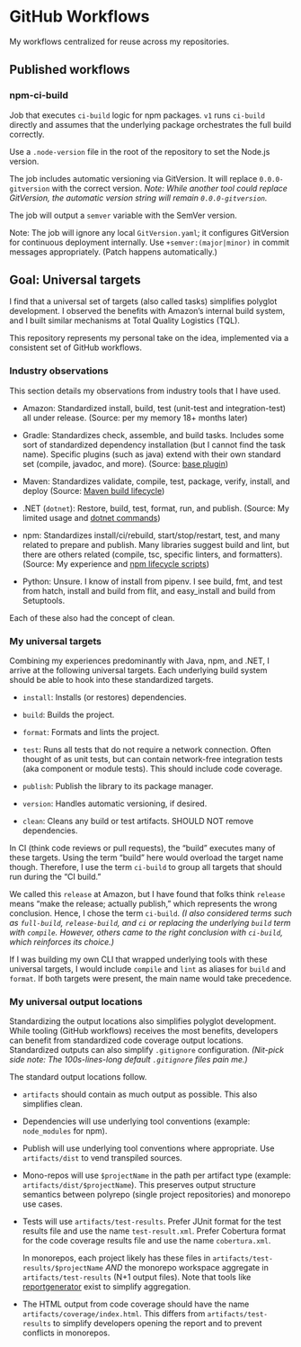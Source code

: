 # GitHub Workflows

My workflows centralized for reuse across my repositories.

## Published workflows

### npm-ci-build

Job that executes `ci-build` logic for npm packages.
`v1` runs `ci-build` directly and assumes that the underlying package orchestrates the full build correctly.

Use a `.node-version` file in the root of the repository to set the Node.js version.

The job includes automatic versioning via GitVersion.
It will replace `0.0.0-gitversion` with the correct version.
_Note: While another tool could replace GitVersion, the automatic version string will remain `0.0.0-gitversion`._

The job will output a `semver` variable with the SemVer version.

Note: The job will ignore any local `GitVersion.yaml`; it configures GitVersion for continuous deployment internally.
Use `+semver:(major|minor)` in commit messages appropriately.
(Patch happens automatically.)

## Goal: Universal targets

I find that a universal set of targets (also called tasks) simplifies polyglot development.
I observed the benefits with Amazon’s internal build system, and I built similar mechanisms at Total Quality Logistics (TQL).

This repository represents my personal take on the idea, implemented via a consistent set of GitHub workflows.

### Industry observations

This section details my observations from industry tools that I have used.

- Amazon: Standardized install, build, test (unit-test and integration-test) all under release.
  (Source: per my memory 18+ months later)

- Gradle: Standardizes check, assemble, and build tasks.
  Includes some sort of standardized dependency installation (but I cannot find the task name).
  Specific plugins (such as java) extend with their own standard set (compile, javadoc, and more).
  (Source: [base plugin](https://docs.gradle.org/current/userguide/base_plugin.html))

- Maven: Standardizes validate, compile, test, package, verify, install, and deploy
  (Source: [Maven build lifecycle](https://maven.apache.org/guides/introduction/introduction-to-the-lifecycle.html))

- .NET (`dotnet`): Restore, build, test, format, run, and publish.
  (Source: My limited usage and [dotnet commands](https://learn.microsoft.com/en-us/dotnet/core/tools/dotnet))

- npm: Standardizes install/ci/rebuild, start/stop/restart, test, and many related to prepare and publish.
  Many libraries suggest build and lint, but there are others related (compile, tsc, specific linters, and formatters).
  (Source: My experience and [npm lifecycle scripts](https://docs.npmjs.com/cli/v10/using-npm/scripts))

- Python: Unsure.
  I know of install from pipenv.
  I see build, fmt, and test from hatch, install and build from flit, and easy_install and build from Setuptools.

Each of these also had the concept of clean.

### My universal targets

Combining my experiences predominantly with Java, npm, and .NET, I arrive at the following universal targets.
Each underlying build system should be able to hook into these standardized targets.

- `install`: Installs (or restores) dependencies.

- `build`: Builds the project.

- `format`: Formats and lints the project.

- `test`: Runs all tests that do not require a network connection.
  Often thought of as unit tests, but can contain network-free integration tests (aka component or module tests).
  This should include code coverage.

- `publish`: Publish the library to its package manager.

- `version`: Handles automatic versioning, if desired.

- `clean`: Cleans any build or test artifacts.
  SHOULD NOT remove dependencies.

In CI (think code reviews or pull requests), the “build” executes many of these targets.
Using the term “build” here would overload the target name though.
Therefore, I use the term `ci-build` to group all targets that should run during the “CI build.”

We called this `release` at Amazon, but I have found that folks think `release` means “make the release; actually publish,” which represents the wrong conclusion.
Hence, I chose the term `ci-build`.
_(I also considered terms such as `full-build`, `release-build`, and `ci` or replacing the underlying `build` term with `compile`.
However, others came to the right conclusion with `ci-build`, which reinforces its choice.)_

If I was building my own CLI that wrapped underlying tools with these universal targets, I would include `compile` and `lint` as aliases for `build` and `format`.
If both targets were present, the main name would take precedence.

### My universal output locations

Standardizing the output locations also simplifies polyglot development.
While tooling (GitHub workflows) receives the most benefits, developers can benefit from standardized code coverage output locations.
Standardized outputs can also simplify `.gitignore` configuration.
_(Nit-pick side note: The 100s-lines-long default `.gitignore` files pain me.)_

The standard output locations follow.

- `artifacts` should contain as much output as possible.
  This also simplifies clean.

- Dependencies will use underlying tool conventions (example: `node_modules` for npm).

- Publish will use underlying tool conventions where appropriate.
  Use `artifacts/dist` to vend transpiled sources.

- Mono-repos will use `$projectName` in the path per artifact type (example: `artifacts/dist/$projectName`).
  This preserves output structure semantics between polyrepo (single project repositories) and monorepo use cases.

- Tests will use `artifacts/test-results`.
  Prefer JUnit format for the test results file and use the name `test-result.xml`.
  Prefer Cobertura format for the code coverage results file and use the name `cobertura.xml`.

  In monorepos, each project likely has these files in `artifacts/test-results/$projectName` _AND_ the monorepo workspace aggregate in `artifacts/test-results` (N+1 output files).
  Note that tools like [reportgenerator](https://reportgenerator.io) exist to simplify aggregation.

- The HTML output from code coverage should have the name `artifacts/coverage/index.html`.
  This differs from `artifacts/test-results` to simplify developers opening the report and to prevent conflicts in monorepos.

